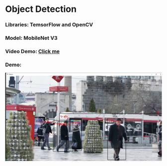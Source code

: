# Object Detection

### Libraries: TemsorFlow and OpenCV
### Model: MobileNet V3

### Video Demo: [Click me](https://youtu.be/zBrqf8ak4M4)

### Demo: 
![Demo Img](https://github.com/Ahmedsaed/Computer-Vision/blob/master/Assets/Computer%20Vision%20Object%20Detection%20-%20MobileNet.png)
